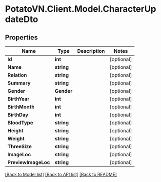 # PotatoVN.Client.Model.CharacterUpdateDto

## Properties

Name | Type | Description | Notes
------------ | ------------- | ------------- | -------------
**Id** | **int** |  | [optional] 
**Name** | **string** |  | [optional] 
**Relation** | **string** |  | [optional] 
**Summary** | **string** |  | [optional] 
**Gender** | **Gender** |  | [optional] 
**BirthYear** | **int** |  | [optional] 
**BirthMonth** | **int** |  | [optional] 
**BirthDay** | **int** |  | [optional] 
**BloodType** | **string** |  | [optional] 
**Height** | **string** |  | [optional] 
**Weight** | **string** |  | [optional] 
**ThreeSize** | **string** |  | [optional] 
**ImageLoc** | **string** |  | [optional] 
**PreviewImageLoc** | **string** |  | [optional] 

[[Back to Model list]](../README.md#documentation-for-models) [[Back to API list]](../README.md#documentation-for-api-endpoints) [[Back to README]](../README.md)


